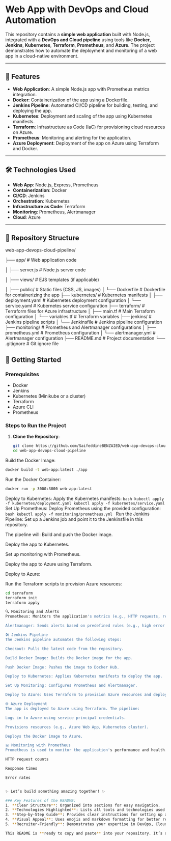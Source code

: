 # Web App with DevOps and Cloud Automation

This repository contains a **simple web application** built with Node.js, integrated with a **DevOps and Cloud pipeline** using tools like **Docker**, **Jenkins**, **Kubernetes**, **Terraform**, **Prometheus**, and **Azure**. The project demonstrates how to automate the deployment and monitoring of a web app in a cloud-native environment.

---

## 🚀 Features

- **Web Application**: A simple Node.js app with Prometheus metrics integration.
- **Docker**: Containerization of the app using a Dockerfile.
- **Jenkins Pipeline**: Automated CI/CD pipeline for building, testing, and deploying the app.
- **Kubernetes**: Deployment and scaling of the app using Kubernetes manifests.
- **Terraform**: Infrastructure as Code (IaC) for provisioning cloud resources on Azure.
- **Prometheus**: Monitoring and alerting for the application.
- **Azure Deployment**: Deployment of the app on Azure using Terraform and Docker.

---

## 🛠️ Technologies Used

- **Web App**: Node.js, Express, Prometheus
- **Containerization**: Docker
- **CI/CD**: Jenkins
- **Orchestration**: Kubernetes
- **Infrastructure as Code**: Terraform
- **Monitoring**: Prometheus, Alertmanager
- **Cloud**: Azure

---

## 📂 Repository Structure
web-app-devops-cloud-pipeline/

├── app/ # Web application code

│ ├── server.js # Node.js server code

│ ├── views/ # EJS templates (if applicable)

│ ├── public/ # Static files (CSS, JS, images)
│ └── Dockerfile # Dockerfile for containerizing the app
├── kubernetes/ # Kubernetes manifests
│ ├── deployment.yaml # Kubernetes deployment configuration
│ └── service.yaml # Kubernetes service configuration
├── terraform/ # Terraform files for Azure infrastructure
│ ├── main.tf # Main Terraform configuration
│ └── variables.tf # Terraform variables
├── jenkins/ # Jenkins pipeline scripts
│ └── Jenkinsfile # Jenkins pipeline configuration
├── monitoring/ # Prometheus and Alertmanager configurations
│ ├── prometheus.yml # Prometheus configuration
│ └── alertmanager.yml # Alertmanager configuration
├── README.md # Project documentation
└── .gitignore # Git ignore file


## 🚀 Getting Started

### Prerequisites
- Docker
- Jenkins
- Kubernetes (Minikube or a cluster)
- Terraform
- Azure CLI
- Prometheus

### Steps to Run the Project

1. **Clone the Repository**:
   ```bash
   git clone https://github.com/SaifeddineBENZAIED/web-app-devops-cloud-pipeline.git
   cd web-app-devops-cloud-pipeline
Build the Docker Image:
   ```bash
   docker build -t web-app:latest ./app
   ```
Run the Docker Container:
   ```bash
   docker run -p 3000:3000 web-app:latest
   ```
Deploy to Kubernetes:
   Apply the Kubernetes manifests:
      ```bash
      kubectl apply -f kubernetes/deployment.yaml
      kubectl apply -f kubernetes/service.yaml
      ```
Set Up Prometheus:
   Deploy Prometheus using the provided configuration:
      ```bash
      kubectl apply -f monitoring/prometheus.yml
      ```
Run the Jenkins Pipeline:
Set up a Jenkins job and point it to the Jenkinsfile in this repository.

The pipeline will:
Build and push the Docker image.

Deploy the app to Kubernetes.

Set up monitoring with Prometheus.

Deploy the app to Azure using Terraform.

Deploy to Azure:

Run the Terraform scripts to provision Azure resources:
```bash
cd terraform
terraform init
terraform apply

🔍 Monitoring and Alerts
Prometheus: Monitors the application's metrics (e.g., HTTP requests, response times).

Alertmanager: Sends alerts based on predefined rules (e.g., high error rates, downtime).

🛠️ Jenkins Pipeline
The Jenkins pipeline automates the following steps:

Checkout: Pulls the latest code from the repository.

Build Docker Image: Builds the Docker image for the app.

Push Docker Image: Pushes the image to Docker Hub.

Deploy to Kubernetes: Applies Kubernetes manifests to deploy the app.

Set Up Monitoring: Configures Prometheus and Alertmanager.

Deploy to Azure: Uses Terraform to provision Azure resources and deploy the app.

🌐 Azure Deployment
The app is deployed to Azure using Terraform. The pipeline:

Logs in to Azure using service principal credentials.

Provisions resources (e.g., Azure Web App, Kubernetes cluster).

Deploys the Docker image to Azure.

📊 Monitoring with Prometheus
Prometheus is used to monitor the application's performance and health. Metrics include:

HTTP request counts

Response times

Error rates


✨ Let’s build something amazing together! ✨

### Key Features of the README:
1. **Clear Structure**: Organized into sections for easy navigation.
2. **Technologies Highlighted**: Lists all tools and technologies used.
3. **Step-by-Step Guide**: Provides clear instructions for setting up and running the project.
4. **Visual Appeal**: Uses emojis and markdown formatting for better readability.
5. **Recruiter-Friendly**: Demonstrates your expertise in DevOps, Cloud, and Web Development.

This README is **ready to copy and paste** into your repository. It’s designed to make your project **stand out** and showcase your skills effectively! 🚀
